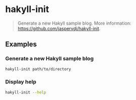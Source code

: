 # hakyll-init

> Generate a new Hakyll sample blog. More information: <https://github.com/jaspervdj/hakyll-init>.

## Examples

### Generate a new Hakyll sample blog

```bash
hakyll-init path/to/directory
```

### Display help

```bash
hakyll-init --help
```
